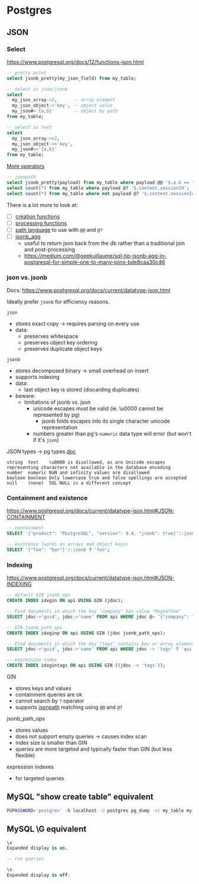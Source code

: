 # Postgres

## JSON

### Select

https://www.postgresql.org/docs/12/functions-json.html

```sql
-- pretty print
select jsonb_pretty(my_json_field) from my_table;

-- select as json/jsonb
select
  my_json_array->2,      -- array element
  my_json_object->'key', -- object value
  my_json#>'{a,b}'       -- object by path
from my_table;

-- select as text
select
  my_json_array->>2,
  my_json_object->>'key',
  my_json#>>'{a,b}'
from my_table;
```

[More operators](https://www.postgresql.org/docs/12/functions-json.html#FUNCTIONS-JSONB-OP-TABLE)

```sql
-- jsonpath
select jsonb_pretty(payload) from my_table where payload @@ '$.a.b == "some_value"' limit 10
select count(*) from my_table where payload @? '$.content.sessionId';
select count(*) from my_table where not payload @? '$.content.sessionId';
```

There is a lot more to look at:
- [ ] [creation functions](https://www.postgresql.org/docs/12/functions-json.html#FUNCTIONS-JSON-CREATION-TABLE)
- [ ] [processing functions](https://www.postgresql.org/docs/12/functions-json.html#FUNCTIONS-JSON-PROCESSING-TABLE)
- [ ] [path language](https://www.postgresql.org/docs/12/functions-json.html#FUNCTIONS-SQLJSON-PATH) to use with `@@` and `@?`
- [ ] [jsonb_agg](https://www.postgresql.org/docs/12/functions-aggregate.html#id-1.5.8.25.4.2.2.12.1.1)
  - useful to return json back from the db rather than a traditional join and post-processing
  - https://medium.com/@geekuillaume/sql-tip-jsonb-agg-in-postgresql-for-simple-one-to-many-joins-bde8caa30c46

### json vs. jsonb

Docs: https://www.postgresql.org/docs/current/datatype-json.html

Ideally prefer `jsonb` for efficiency reasons.

`json`
- stores exact copy -> requires parsing on every use
- data:
  - preserves whitespace
  - preserves object key ordering
  - preserves duplicate object keys

`jsonb`
- stores decomposed binary -> small overhead on insert
- supports indexing
- data:
  - last object key is stored (discarding duplicates)
- beware:
  - limitations of jsonb vs. json
    - unicode escapes must be valid (ie. \u0000 cannot be represented by pg)
      - jsonb folds escapes into its single character unicode representation
    - numbers greater than pg's `numeric` data type will error (but won't if it's `json`)

JSON types -> pg types [doc](https://www.postgresql.org/docs/current/datatype-json.html#JSON-TYPE-MAPPING-TABLE)

```
string  text    \u0000 is disallowed, as are Unicode escapes representing characters not available in the database encoding
number  numeric NaN and infinity values are disallowed
boolean boolean Only lowercase true and false spellings are accepted
null    (none)  SQL NULL is a different concept
```

### Containment and existence

https://www.postgresql.org/docs/current/datatype-json.html#JSON-CONTAINMENT

```sql
-- containment
SELECT '{"product": "PostgreSQL", "version": 9.4, "jsonb": true}'::jsonb @> '{"version": 9.4}'::jsonb;

-- existence (works on arrays and object keys)
SELECT '{"foo": "bar"}'::jsonb ? 'foo';
```

### Indexing

https://www.postgresql.org/docs/current/datatype-json.html#JSON-INDEXING

```sql
-- default GIN jsonb_ops
CREATE INDEX idxgin ON api USING GIN (jdoc);

-- Find documents in which the key "company" has value "Magnafone"
SELECT jdoc->'guid', jdoc->'name' FROM api WHERE jdoc @> '{"company": "Magnafone"}';

-- GIN jsonb_path_ops
CREATE INDEX idxginp ON api USING GIN (jdoc jsonb_path_ops);

-- Find documents in which the key "tags" contains key or array element "qui"
SELECT jdoc->'guid', jdoc->'name' FROM api WHERE jdoc -> 'tags' ? 'qui';

-- expression index
CREATE INDEX idxgintags ON api USING GIN ((jdoc -> 'tags'));
```

GIN
- stores keys and values
- containment queries are ok
- cannot search by `?` operator
- supports [jsonpath](https://www.postgresql.org/docs/current/datatype-json.html#DATATYPE-JSONPATH) matching using `@@` and `@?`

jsonb_path_ops
- stores values
- does not support empty queries -> causes index scan
- index size is smaller than GIN
- queries are more targeted and typically faster than GIN (but less flexible)

expression indexes
- for targeted queries

## MySQL "show create table" equivalent

```bash
PGPASSWORD='postgres' -h localhost -U postgres pg_dump -st my_table my_db
```

## MySQL \G equivalent

```sql
\x
Expanded display is on.

-- run queries

\x
Expanded display is off.
```

